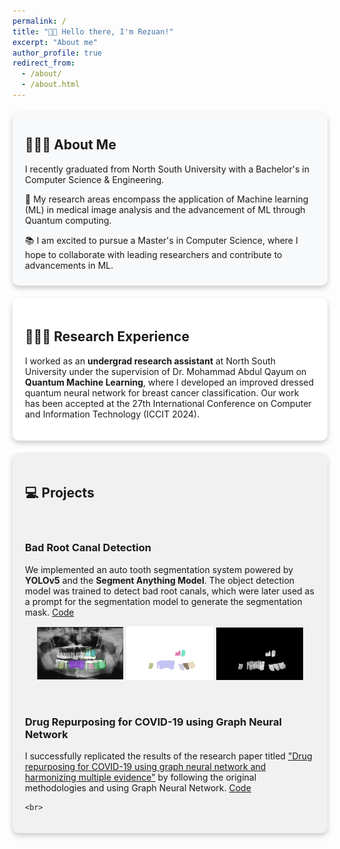 ```yaml
---
permalink: /
title: "👋🏼 Hello there, I'm Rezuan!"
excerpt: "About me"
author_profile: true
redirect_from: 
  - /about/
  - /about.html
---
```




<div style="box-shadow: 0 4px 8px rgba(0, 0, 0, 0.2); padding: 10px 20px; border-radius: 10px; background-color: #f8f9fa; margin: 20px 0;">
  <h2>👨🏻‍💻 About Me</h2>
  <p>I recently graduated from North South University with a Bachelor's in Computer Science & Engineering.</p>
  <p>🔬 My research areas encompass the application of Machine learning (ML) in medical image analysis and the advancement of ML through Quantum computing.</p>
  <p>📚 I am excited to pursue a Master's in Computer Science, where I hope to collaborate with leading researchers and contribute to advancements in ML.</p>
</div>

<div style="box-shadow: 0 4px 8px rgba(0, 0, 0, 0.2); padding: 20px; border-radius: 10px; background-color: #ffffff; margin: 20px 0;">
  <h2>👨🏻‍🔬 Research Experience</h2>
  <p>I worked as an <strong> undergrad research assistant</strong> at North South University under the supervision of Dr. Mohammad Abdul Qayum on <strong>Quantum Machine Learning</strong>, where I developed an improved dressed quantum neural network for breast cancer classification. Our work has been accepted at the 27th International Conference on Computer and Information Technology (ICCIT 2024).</p>
</div>

<div style="box-shadow: 0 4px 8px rgba(0, 0, 0, 0.2); padding: 20px; border-radius: 10px; background-color: #f1f1f1; margin: 20px 0;">
  <h2>💻 Projects</h2>
 
  
  <br>
  <h3>Bad Root Canal Detection</h3>
  <p>We implemented an auto tooth segmentation system powered by <strong>YOLOv5</strong> and the <strong>Segment 
    Anything Model</strong>. The object detection model was trained to detect bad root canals, which were later used 
    as a prompt for the segmentation model to generate the segmentation mask. <a href="https://github.com/RezuanChowdhuryRifat/Bad-root-canal-detection/tree/main">
      Code</a>
  </p>
    <p align="center">
      <img src="images/project 1.1.png" alt="First Image" width="30%" />
      <img src="images/project 1.2.png" alt="Second Image" width="30%" />
      <img src="images/project 1.3.png" alt="Third Image" width="30%" />
    </p>
    <br>
    <h3>Drug Repurposing for COVID-19 using Graph Neural Network</h3>
    <p>
      I successfully replicated the results of the research paper titled 
      <a href="https://www.nature.com/articles/s41598-021-02353-5">
        "Drug repurposing for COVID-19 using graph neural network and harmonizing multiple evidence"</a> 
      by following the original methodologies and using Graph Neural Network. <a href="https://github.com/RezuanChowdhuryRifat/Drug-Repurposing">
        Code</a> 
    </p>
     
    <br>
    
</div>
